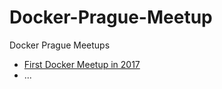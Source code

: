# Docker-Prague-Meetup
Docker Prague Meetups
- [First Docker Meetup in 2017](27_01_17/27-01-17.md)
- ... 
